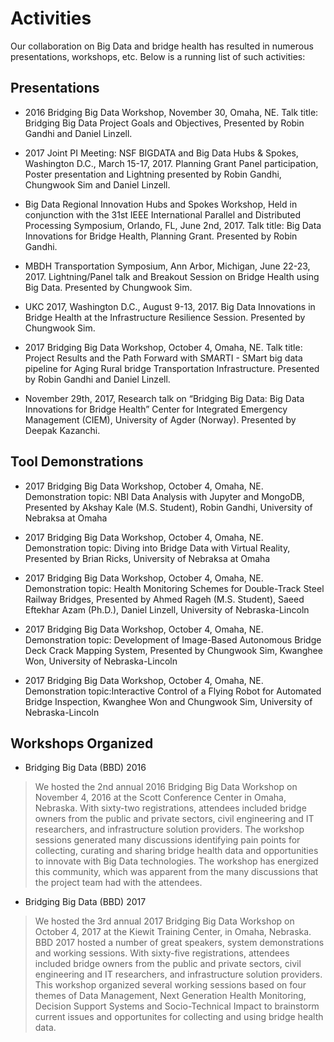 # Activities

Our collaboration on Big Data and bridge health has resulted in numerous presentations, workshops, etc. Below is a running list of such activities:

## Presentations

 - 2016 Bridging Big Data Workshop, November 30, Omaha, NE. Talk title: Bridging Big Data Project Goals and Objectives, Presented by Robin Gandhi and Daniel Linzell.
 
 - 2017 Joint PI Meeting: NSF BIGDATA and Big Data Hubs & Spokes, Washington D.C., March 15-17, 2017. Planning Grant Panel participation, Poster presentation and Lightning presented by Robin Gandhi, Chungwook Sim and Daniel Linzell. 
 
 - Big Data Regional Innovation Hubs and Spokes Workshop, Held in conjunction with the 31st IEEE International Parallel and Distributed Processing Symposium, Orlando, FL, June 2nd, 2017. Talk title: Big Data Innovations for Bridge Health, Planning Grant. Presented by Robin Gandhi.
 
 - MBDH Transportation Symposium, Ann Arbor, Michigan, June 22-23, 2017. Lightning/Panel talk and Breakout Session on Bridge Health using Big Data. Presented by Chungwook Sim. 
 
 - UKC 2017, Washington D.C., August 9-13, 2017. Big Data Innovations in Bridge Health at the Infrastructure Resilience Session. Presented by Chungwook Sim.
 
 - 2017 Bridging Big Data Workshop, October 4, Omaha, NE. Talk title: Project Results and the Path Forward with SMARTI - SMart big data pipeline for Aging Rural bridge Transportation Infrastructure. Presented by Robin Gandhi and Daniel Linzell.

 - November 29th, 2017, Research talk on “Bridging Big Data: Big Data Innovations for Bridge Health” Center for Integrated Emergency Management (CIEM), University of Agder (Norway). Presented by Deepak Kazanchi.
 
## Tool Demonstrations
 
- 2017 Bridging Big Data Workshop, October 4, Omaha, NE. Demonstration topic: NBI Data Analysis with Jupyter and MongoDB, Presented by Akshay Kale (M.S. Student), Robin Gandhi, University of Nebraksa at Omaha

- 2017 Bridging Big Data Workshop, October 4, Omaha, NE. Demonstration topic: Diving into Bridge Data with Virtual Reality, Presented by Brian Ricks, University of Nebraksa at Omaha

- 2017 Bridging Big Data Workshop, October 4, Omaha, NE. Demonstration topic: Health Monitoring Schemes for Double-Track Steel Railway Bridges, Presented by Ahmed Rageh (M.S. Student), Saeed Eftekhar Azam (Ph.D.), Daniel Linzell, University of Nebraska-Lincoln

- 2017 Bridging Big Data Workshop, October 4, Omaha, NE. Demonstration topic: Development of Image-Based Autonomous Bridge Deck Crack Mapping System, Presented by Chungwook Sim, Kwanghee Won, University of Nebraska-Lincoln

- 2017 Bridging Big Data Workshop, October 4, Omaha, NE. Demonstration topic:Interactive Control of a Flying Robot for Automated Bridge Inspection, Kwanghee Won and Chungwook Sim, University of Nebraska-Lincoln
 
## Workshops Organized
 
- Bridging Big Data (BBD) 2016
> We hosted the 2nd annual 2016 Bridging Big Data Workshop on November 4, 2016 at the Scott Conference Center in Omaha, Nebraska. With sixty-two registrations, attendees included bridge owners from the public and private sectors, civil engineering and IT researchers, and infrastructure solution providers. The workshop sessions generated many discussions identifying pain points for collecting, curating and sharing bridge health data and opportunities to innovate with Big Data technologies.  The workshop has energized this community, which was apparent from the many discussions that the project team had with the attendees.
  
- Bridging Big Data (BBD) 2017  
> We hosted the 3rd annual 2017 Bridging Big Data Workshop on October 4, 2017 at the Kiewit Training Center, in Omaha, Nebraska. BBD 2017 hosted a number of great speakers, system demonstrations and working sessions. With sixty-five registrations, attendees included bridge owners from the public and private sectors, civil engineering and IT researchers, and infrastructure solution providers. This workshop organized several working sessions based on four themes of Data Management, Next Generation Health Monitoring, Decision Support Systems and Socio-Technical Impact to brainstorm current issues and opportunites for collecting and using bridge health data.

